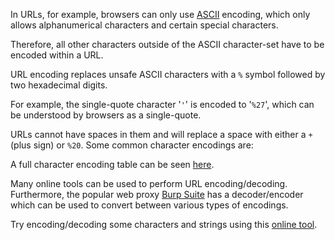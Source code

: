  In URLs, for example, browsers can only use [ASCII](https://en.wikipedia.org/wiki/ASCII) encoding, which only allows alphanumerical characters and certain special characters. 
 
 Therefore, all other characters outside of the ASCII character-set have to be encoded within a URL. 
 
 URL encoding replaces unsafe ASCII characters with a `%` symbol followed by two hexadecimal digits.

For example, the single-quote character '`'`' is encoded to '`%27`', which can be understood by browsers as a single-quote.

URLs cannot have spaces in them and will replace a space with either a `+` (plus sign) or `%20`. Some common character encodings are:

A full character encoding table can be seen [here](https://www.w3schools.com/tags/ref_urlencode.ASP).

Many online tools can be used to perform URL encoding/decoding. Furthermore, the popular web proxy [Burp Suite](https://portswigger.net/burp) has a decoder/encoder which can be used to convert between various types of encodings. 

Try encoding/decoding some characters and strings using this [online tool](https://www.url-encode-decode.com).